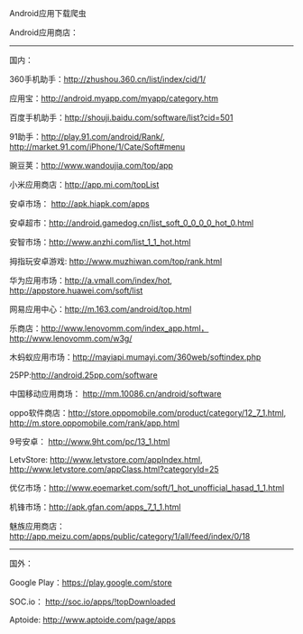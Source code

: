 Android应用下载爬虫




Android应用商店：

----
国内：

360手机助手：http://zhushou.360.cn/list/index/cid/1/

应用宝：http://android.myapp.com/myapp/category.htm

百度手机助手：http://shouji.baidu.com/software/list?cid=501

91助手：http://play.91.com/android/Rank/, http://market.91.com/iPhone/1/Cate/Soft#menu

豌豆荚：http://www.wandoujia.com/top/app

小米应用商店：http://app.mi.com/topList

安卓市场： http://apk.hiapk.com/apps


安卓超市：http://android.gamedog.cn/list_soft_0_0_0_0_hot_0.html

安智市场：http://www.anzhi.com/list_1_1_hot.html

拇指玩安卓游戏: http://www.muzhiwan.com/top/rank.html


华为应用市场：http://a.vmall.com/index/hot, http://appstore.huawei.com/soft/list

网易应用中心：http://m.163.com/android/top.html

乐商店：http://www.lenovomm.com/index_app.html， http://www.lenovomm.com/w3g/


木蚂蚁应用市场：http://mayiapi.mumayi.com/360web/softindex.php

25PP:http://android.25pp.com/software

中国移动应用商场： http://mm.10086.cn/android/software

oppo软件商店：http://store.oppomobile.com/product/category/12_7_1.html, http://m.store.oppomobile.com/rank/app.html

9号安卓： http://www.9ht.com/pc/13_1.html

LetvStore: http://www.letvstore.com/appIndex.html, http://www.letvstore.com/appClass.html?categoryId=25

优亿市场：http://www.eoemarket.com/soft/1_hot_unofficial_hasad_1_1.html

机锋市场：http://apk.gfan.com/apps_7_1_1.html

魅族应用商店：http://app.meizu.com/apps/public/category/1/all/feed/index/0/18


----
国外：

Google Play：https://play.google.com/store

SOC.io： http://soc.io/apps/!topDownloaded


Aptoide: http://www.aptoide.com/page/apps